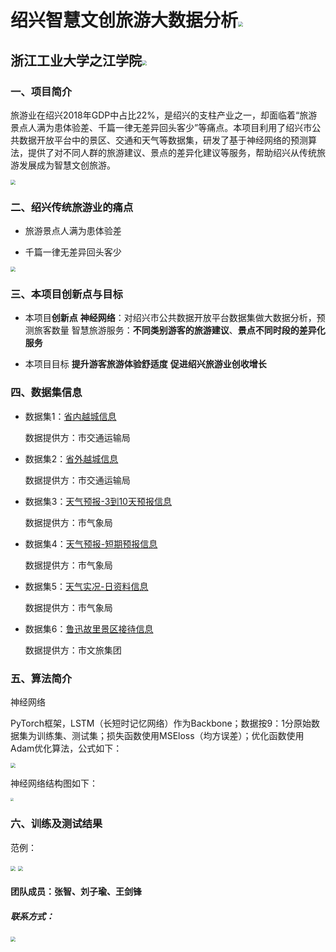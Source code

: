 # 绍兴智慧文创旅游大数据分析<img src="https://github.com/LKCN/TouristEstimation/tree/master/img/logo.png" style="zoom:50%;" />

## 浙江工业大学之江学院<img src="https://github.com/LKCN/TouristEstimation/tree/master/img/xiaohui.png" style="zoom:50%;" />

### 一、项目简介

旅游业在绍兴2018年GDP中占比22%，是绍兴的支柱产业之一，却面临着“旅游景点人满为患体验差、千篇一律无差异回头客少”等痛点。本项目利用了绍兴市公共数据开放平台中的景区、交通和天气等数据集，研发了基于神经网络的预测算法，提供了对不同人群的旅游建议、景点的差异化建议等服务，帮助绍兴从传统旅游发展成为智慧文创旅游。

<img src="https://github.com/LKCN/TouristEstimation/tree/master/img/bg.png" style="zoom:50%;"/>

### 二、绍兴传统旅游业的痛点

- 旅游景点人满为患体验差

- 千篇一律无差异回头客少

<img src="https://github.com/LKCN/TouristEstimation/tree/master/img/td.png" style="zoom:50%;"/>

### 三、本项目创新点与目标

- 本项目**创新点**
  **神经网络**：对绍兴市公共数据开放平台数据集做大数据分析，预测旅客数量
  智慧旅游服务：**不同类别游客的旅游建议**、**景点不同时段的差异化服务**

- 本项目目标
  **提升游客旅游体验舒适度**
  **促进绍兴旅游业创收增长**

### 四、数据集信息

- 数据集1：[省内越城信息](https://data.sx.zjzwfw.gov.cn/kf/open/table/detail/7003)

  数据提供方：市交通运输局

- 数据集2：[省外越城信息](https://data.sx.zjzwfw.gov.cn/kf/open/table/detail/7005)

  数据提供方：市交通运输局

- 数据集3：[天气预报-3到10天预报信息](https://data.sx.zjzwfw.gov.cn/kf/open/table/detail/7113)

  数据提供方：市气象局

- 数据集4：[天气预报-短期预报信息](https://data.sx.zjzwfw.gov.cn/kf/open/table/detail/7127)

  数据提供方：市气象局 

- 数据集5：[天气实况-日资料信息](https://data.sx.zjzwfw.gov.cn/kf/open/table/detail/7119)

  数据提供方：市气象局

- 数据集6：[鲁迅故里景区接待信息](https://data.sx.zjzwfw.gov.cn/kf/open/table/detail/6889)

  数据提供方：市文旅集团

### 五、算法简介

神经网络

PyTorch框架，LSTM（长短时记忆网络）作为Backbone；数据按9：1分原始数据集为训练集、测试集；损失函数使用MSEloss（均方误差）；优化函数使用Adam优化算法，公式如下：

<img src="https://github.com/LKCN/TouristEstimation/tree/master/img/adam.png" style="zoom:50%;" />

神经网络结构图如下：

<img src="https://github.com/LKCN/TouristEstimation/tree/master/img/LSTM.png" style="zoom:33%;" />

### 六、训练及测试结果

范例：

<img src="https://github.com/LKCN/TouristEstimation/tree/master/img/test.png" style="zoom:50%;" />

<img src="https://github.com/LKCN/TouristEstimation/tree/master/img/result.png" style="zoom:50%;" />

#### 团队成员：张智、刘子瑜、王剑锋

##### 联系方式：

<img src="https://github.com/LKCN/TouristEstimation/tree/master/img/lianxi.png" style="zoom:50%;" />

